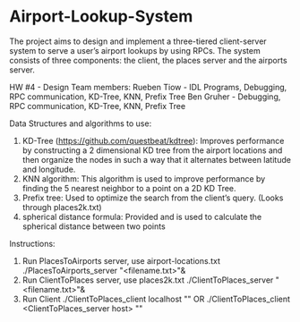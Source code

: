 # Airport-Lookup-System
The  project  aims  to  design  and  implement  a  three-tiered  client-server system to serve a  user’s airport  lookups  by  using  RPCs.  The  system  consists  of  three  components:  the  client,  the  places server and the airports server. 

HW #4 - Design
Team members: 
Rueben Tiow - IDL Programs, Debugging, RPC communication, KD-Tree, KNN, Prefix Tree
Ben Gruher - Debugging, RPC communication, KD-Tree, KNN, Prefix Tree

Data Structures and algorithms to use:
1. KD-Tree (https://github.com/questbeat/kdtree): Improves performance by constructing a  2 dimensional KD tree from the airport locations and then organize the nodes in such a way that it alternates between latitude and longitude.
2. KNN algorithm: This algorithm is used to improve performance by finding the 5 nearest neighbor to a point on a 2D KD Tree.
3. Prefix tree: Used to optimize the search from the client’s query. (Looks through places2k.txt)
4. spherical distance formula: Provided and is used to calculate the spherical distance between two points

Instructions:
1. Run PlacesToAirports server, use airport-locations.txt
./PlacesToAirports_server "<filename.txt>"&
2. Run ClientToPlaces server, use places2k.txt
./ClientToPlaces_server "<filename.txt>"&
3. Run Client
./ClientToPlaces_client localhost "<city>" <two letter state>
OR
./ClientToPlaces_client <ClientToPlaces_server host> "<city>" <two letter state>
